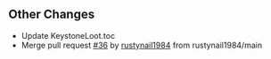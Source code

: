 ## Other Changes
- Update KeystoneLoot.toc
- Merge pull request [#36](https://github.com/Wolkenschutz/KeystoneLoot/pull/36) by [rustynail1984](https://github.com/rustynail1984) from rustynail1984/main
